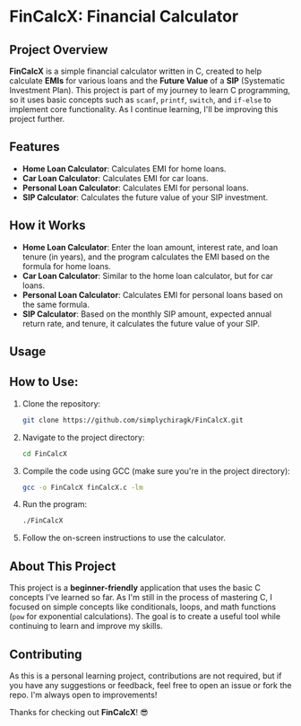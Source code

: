 # FinCalcX: Financial Calculator

## Project Overview
**FinCalcX** is a simple financial calculator written in C, created to help calculate **EMIs** for various loans and the **Future Value** of a **SIP** (Systematic Investment Plan). This project is part of my journey to learn C programming, so it uses basic concepts such as `scanf`, `printf`, `switch`, and `if-else` to implement core functionality. As I continue learning, I'll be improving this project further.

## Features
- **Home Loan Calculator**: Calculates EMI for home loans.
- **Car Loan Calculator**: Calculates EMI for car loans.
- **Personal Loan Calculator**: Calculates EMI for personal loans.
- **SIP Calculator**: Calculates the future value of your SIP investment.

## How it Works
- **Home Loan Calculator**: Enter the loan amount, interest rate, and loan tenure (in years), and the program calculates the EMI based on the formula for home loans.
- **Car Loan Calculator**: Similar to the home loan calculator, but for car loans.
- **Personal Loan Calculator**: Calculates EMI for personal loans based on the same formula.
- **SIP Calculator**: Based on the monthly SIP amount, expected annual return rate, and tenure, it calculates the future value of your SIP.

## Usage
## How to Use:

1. Clone the repository:

    ```bash
    git clone https://github.com/simplychiragk/FinCalcX.git
    ```

2. Navigate to the project directory:

    ```bash
    cd FinCalcX
    ```

3. Compile the code using GCC (make sure you're in the project directory):

    ```bash
    gcc -o FinCalcX finCalcX.c -lm
    ```

4. Run the program:

    ```bash
    ./FinCalcX
    ```

5. Follow the on-screen instructions to use the calculator.


## About This Project
This project is a **beginner-friendly** application that uses the basic C concepts I’ve learned so far. As I'm still in the process of mastering C, I focused on simple concepts like conditionals, loops, and math functions (`pow` for exponential calculations). The goal is to create a useful tool while continuing to learn and improve my skills.

## Contributing
As this is a personal learning project, contributions are not required, but if you have any suggestions or feedback, feel free to open an issue or fork the repo. I'm always open to improvements!



Thanks for checking out **FinCalcX**! 😎
